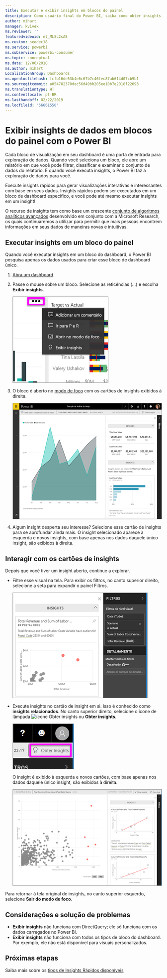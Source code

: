 ```yaml
---
title: Executar e exibir insights em blocos do painel
description: Como usuário final do Power BI, saiba como obter insights sobre seus blocos de painel.
author: mihart
manager: kvivek
ms.reviewer: ''
featuredvideoid: et_MLSL2sA8
ms.custom: seodec18
ms.service: powerbi
ms.subservice: powerbi-consumer
ms.topic: conceptual
ms.date: 12/06/2018
ms.author: mihart
LocalizationGroup: Dashboards
ms.openlocfilehash: fcfb16de53b4e6c67b7c46fec87ab614d07cb9b1
ms.sourcegitcommit: a054782370dec56d49bb205ee10b7e2018f22693
ms.translationtype: HT
ms.contentlocale: pt-BR
ms.lasthandoff: 02/22/2019
ms.locfileid: "56661550"
---
```

# <a name="view-data-insights-on-dashboard-tiles-with-power-bi"></a>Exibir insights de dados em blocos do painel com o Power BI
Cada bloco de visualização em seu dashboard é uma porta de entrada para exploração de dados. Quando você seleciona um bloco, ele abre um relatório em que você pode filtrar, classificar e examinar o conjunto de dados do relatório. E quando você executa insights, o Power BI faz a exploração de dados para você.

Execute insights rápidos para gerar visualizações interativas e interessantes com base em seus dados. Insights rápidos podem ser executados em um bloco de dashboard específico, e você pode até mesmo executar insights em um insight!

O recurso de insights tem como base um crescente [conjunto de algoritmos analíticos avançados](end-user-insight-types.md) desenvolvido em conjunto com a Microsoft Research, os quais continuaremos a utilizar para permitir que mais pessoas encontrem informações em seus dados de maneiras novas e intuitivas.

## <a name="run-insights-on-a-dashboard-tile"></a>Executar insights em um bloco do painel
Quando você executar insights em um bloco do dashboard, o Power BI pesquisa apenas os dados usados para criar esse bloco de dashboard único. 

1. [Abra um dashboard](end-user-dashboards.md).
2. Passe o mouse sobre um bloco. Selecione as reticências (...) e escolha **Exibir insights**. 

    ![modo de menu de reticências](./media/end-user-insights/power-bi-hover.png)


3. O bloco é aberto no [modo de foco](end-user-focus.md) com os cartões de insights exibidos à direita.    
   
    ![Modo de foco](./media/end-user-insights/pbi-insights-tile.png)    
4. Algum insight desperta seu interesse? Selecione esse cartão de insights para se aprofundar ainda mais. O insight selecionado aparece à esquerda e novos insights, com base apenas nos dados daquele único insight, são exibidos à direita.    

 ## <a name="interact-with-the-insight-cards"></a>Interagir com os cartões de insights
Depois que você tiver um insight aberto, continue a explorar.

   * Filtre esse visual na tela.  Para exibir os filtros, no canto superior direito, selecione a seta para expandir o painel Filtros.

     ![análise de um menu Filtros expandido](./media/end-user-insights/power-bi-insights-on-insights.png)
   
   * Execute insights no cartão de insight em si. Isso é conhecido como **insights relacionados**. No canto superior direito, selecione o ícone de lâmpada ![ícone Obter insights](./media/end-user-insights/power-bi-bulb-icon.png) ou **Obter insights**.
     
     ![barra de menus mostrando o ícone Obter Insights](./media/end-user-insights/power-bi-autoinsights-tile.png)
     
     O insight é exibido à esquerda e novos cartões, com base apenas nos dados daquele único insight, são exibidos à direita.
     
     ![insights sobre insights](./media/end-user-insights/power-bi-insights-on-insights-new.png)

Para retornar à tela original de insights, no canto superior esquerdo, selecione **Sair do modo de foco**.

## <a name="considerations-and-troubleshooting"></a>Considerações e solução de problemas
- **Exibir insights** não funciona com DirectQuery; ele só funciona com os dados carregados no Power BI.
- **Exibir insights** não funciona com todos os tipos de bloco do dashboard. Por exemplo, ele não está disponível para visuais personalizados.<!--[custom visuals](end-user-custom-visuals.md)-->


## <a name="next-steps"></a>Próximas etapas
Saiba mais sobre os [tipos de Insights Rápidos disponíveis](end-user-insight-types.md)

